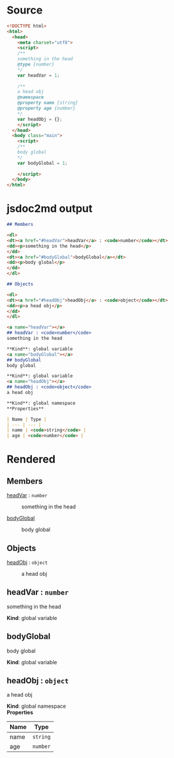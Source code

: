 # Source
```html
<!DOCTYPE html>
<html>
  <head>
    <meta charset="utf8">
    <script>
    /**
    something in the head
    @type {number}
    */
    var headVar = 1;
    
    /**
    a head obj
    @namespace
    @property name {string}
    @property age {number}
    */
    var headObj = {};
    </script>
  </head>
  <body class="main">
    <script>
    /**
    body global
    */
    var bodyGlobal = 1;
    
    </script>
  </body>
</html>

```

# jsdoc2md output
```markdown
## Members

<dl>
<dt><a href="#headVar">headVar</a> : <code>number</code></dt>
<dd><p>something in the head</p>
</dd>
<dt><a href="#bodyGlobal">bodyGlobal</a></dt>
<dd><p>body global</p>
</dd>
</dl>

## Objects

<dl>
<dt><a href="#headObj">headObj</a> : <code>object</code></dt>
<dd><p>a head obj</p>
</dd>
</dl>

<a name="headVar"></a>
## headVar : <code>number</code>
something in the head

**Kind**: global variable  
<a name="bodyGlobal"></a>
## bodyGlobal
body global

**Kind**: global variable  
<a name="headObj"></a>
## headObj : <code>object</code>
a head obj

**Kind**: global namespace  
**Properties**

| Name | Type |
| --- | --- |
| name | <code>string</code> | 
| age | <code>number</code> | 

```

# Rendered
## Members

<dl>
<dt><a href="#headVar">headVar</a> : <code>number</code></dt>
<dd><p>something in the head</p>
</dd>
<dt><a href="#bodyGlobal">bodyGlobal</a></dt>
<dd><p>body global</p>
</dd>
</dl>

## Objects

<dl>
<dt><a href="#headObj">headObj</a> : <code>object</code></dt>
<dd><p>a head obj</p>
</dd>
</dl>

<a name="headVar"></a>
## headVar : <code>number</code>
something in the head

**Kind**: global variable  
<a name="bodyGlobal"></a>
## bodyGlobal
body global

**Kind**: global variable  
<a name="headObj"></a>
## headObj : <code>object</code>
a head obj

**Kind**: global namespace  
**Properties**

| Name | Type |
| --- | --- |
| name | <code>string</code> | 
| age | <code>number</code> | 

